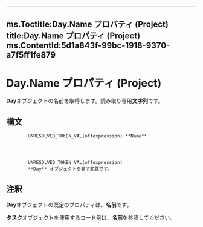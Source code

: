 

---
ms.Toctitle:Day.Name プロパティ (Project)
title:Day.Name プロパティ (Project)
ms.ContentId:5d1a843f-99bc-1918-9370-a7f5ff1fe879
---
# Day.Name プロパティ (Project)




**Day**オブジェクトの名前を取得します。読み取り専用**文字列**です。

## 構文

            UNRESOLVED_TOKEN_VAL(offexpression).**Name**




            UNRESOLVED_TOKEN_VAL(offexpression)
            **Day** オブジェクトを表す変数です。



## 注釈
**Day**オブジェクトの既定のプロパティは、**名前**です。



**タスク**オブジェクトを使用するコード例は、**名前**を参照してください。




